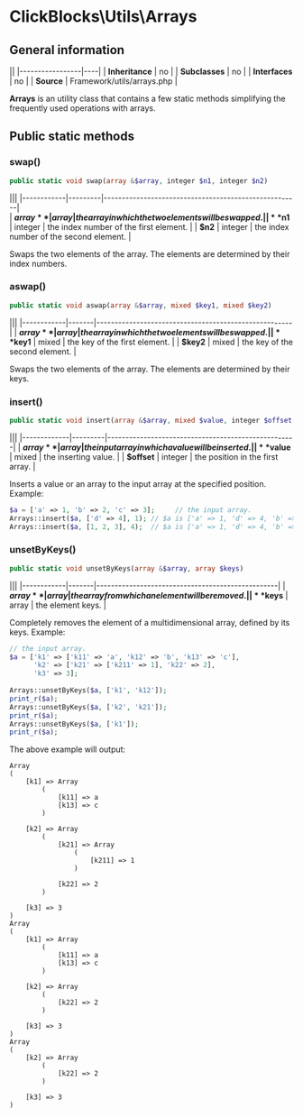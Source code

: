 # ClickBlocks\Utils\Arrays #

## General information ##

||
|-----------------|----|
| **Inheritance** | no |
| **Subclasses**  | no |
| **Interfaces**  | no |
| **Source**      | Framework/utils/arrays.php |

**Arrays** is an utility class that contains a few static methods simplifying the frequently used operations with arrays.

## Public static methods ##

### **swap()**

```php
public static void swap(array &$array, integer $n1, integer $n2)
```

|||
|------------|---------|------------------------------------------------------|           
| **$array** | array   | the array in which the two elements will be swapped. |
| **$n1**    | integer | the index number of the first element.               |
| **$n2**    | integer | the index number of the second element.              |

Swaps the two elements of the array. The elements are determined by their index numbers.

### **aswap()**

```php
public static void aswap(array &$array, mixed $key1, mixed $key2)
```

|||
|------------|-------|------------------------------------------------------|
| **$array** | array | the array in which the two elements will be swapped. |
| **$key1**  | mixed | the key of the first element.                        |
| **$key2**  | mixed | the key of the second element.                       |

Swaps the two elements of the array. The elements are determined by their keys.

### **insert()**

```php
public static void insert(array &$array, mixed $value, integer $offset = 0)
```

|||
|-------------|---------|----------------------------------------------------|
| **$array**  | array   | the input array in which a value will be inserted. |
| **$value**  | mixed   | the inserting value.                               |
| **$offset** | integer | the position in the first array.                   |

Inserts a value or an array to the input array at the specified position. Example:

```php
$a = ['a' => 1, 'b' => 2, 'c' => 3];     // the input array.
Arrays::insert($a, ['d' => 4], 1); // $a is ['a' => 1, 'd' => 4, 'b' => 2, 'c' => 3]
Arrays::insert($a, [1, 2, 3], 4);  // $a is ['a' => 1, 'd' => 4, 'b' => 2, 'c' => 3, 0 => 1, 1 => 2, 2 => 3] 
```

### **unsetByKeys()**

```php
public static void unsetByKeys(array &$array, array $keys)
```

|||
|------------|-------|--------------------------------------------------|
| **$array** | array | the array from which an element will be removed. |
| **$keys**  | array | the element keys.                                |

Completely removes the element of a multidimensional array, defined by its keys. Example:

```php
// the input array.
$a = ['k1' => ['k11' => 'a', 'k12' => 'b', 'k13' => 'c'],
      'k2' => ['k21' => ['k211' => 1], 'k22' => 2],
      'k3' => 3];
      
Arrays::unsetByKeys($a, ['k1', 'k12']);
print_r($a);
Arrays::unsetByKeys($a, ['k2', 'k21']);
print_r($a);
Arrays::unsetByKeys($a, ['k1']);
print_r($a);
```

The above example will output:

```
Array
(
    [k1] => Array
        (
            [k11] => a
            [k13] => c
        )

    [k2] => Array
        (
            [k21] => Array
                (
                    [k211] => 1
                )

            [k22] => 2
        )

    [k3] => 3
)
Array
(
    [k1] => Array
        (
            [k11] => a
            [k13] => c
        )

    [k2] => Array
        (
            [k22] => 2
        )

    [k3] => 3
)
Array
(
    [k2] => Array
        (
            [k22] => 2
        )

    [k3] => 3
)
```